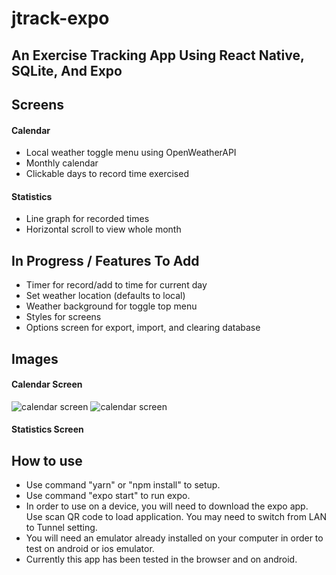 # jtrack-expo
An Exercise Tracking App Using React Native, SQLite, And Expo
--- 
## Screens

#### Calendar
- Local weather toggle menu using OpenWeatherAPI
- Monthly calendar
- Clickable days to record time exercised

#### Statistics
- Line graph for recorded times
- Horizontal scroll to view whole month

## In Progress / Features To Add
- Timer for record/add to time for current day
- Set weather location (defaults to local)
- Weather background for toggle top menu
- Styles for screens
- Options screen for export, import, and clearing database

## Images

#### Calendar Screen

<p float="left">
  <img src="https://github.com/kinern/jtrack-expo/blob/master/images/calendar_screen.png?raw=true" alt="calendar screen"/>
  <img src="https://github.com/kinern/jtrack-expo/blob/master/images/calendar_screen_toggle.png?raw=true" alt="calendar screen"/>
</p>

#### Statistics Screen


## How to use

- Use command "yarn" or "npm install" to setup.
- Use command "expo start" to run expo.
- In order to use on a device, you will need to download the expo app. Use scan QR code to load application. You may need to switch from LAN to Tunnel setting.
- You will need an emulator already installed on your computer in order to test on android or ios emulator.
- Currently this app has been tested in the browser and on android.

